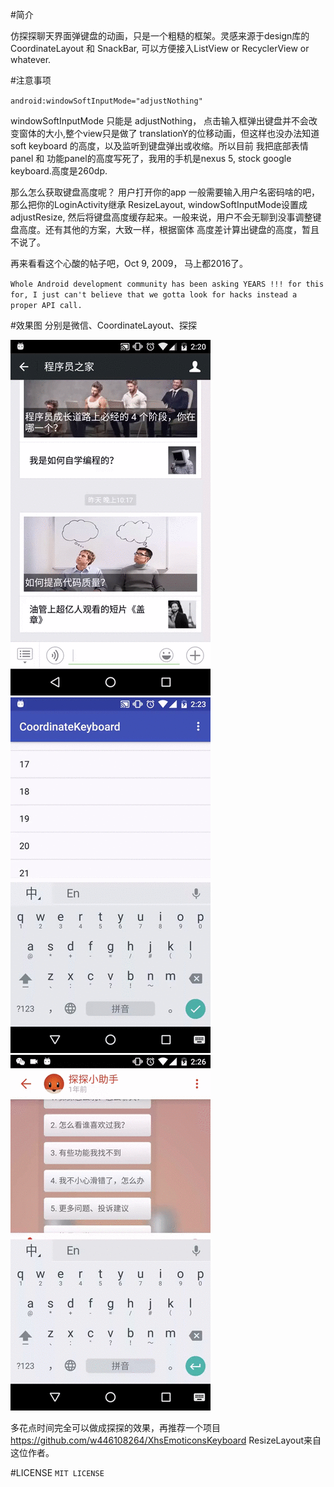 #简介

仿探探聊天界面弹键盘的动画，只是一个粗糙的框架。灵感来源于design库的CoordinateLayout 和 SnackBar,
可以方便接入ListView or RecyclerView or whatever.

#注意事项

``
android:windowSoftInputMode="adjustNothing"
``

windowSoftInputMode 只能是 adjustNothing， 点击输入框弹出键盘并不会改变窗体的大小,整个view只是做了
translationY的位移动画，但这样也没办法知道soft keyboard 的高度，以及监听到键盘弹出或收缩。所以目前
我把底部表情panel 和 功能panel的高度写死了，我用的手机是nexus 5, stock google keyboard.高度是260dp.

那么怎么获取键盘高度呢？
用户打开你的app 一般需要输入用户名密码啥的吧，那么把你的LoginActivity继承 ResizeLayout, windowSoftInputMode设置成
adjustResize, 然后将键盘高度缓存起来。一般来说，用户不会无聊到没事调整键盘高度。还有其他的方案，大致一样，根据窗体
高度差计算出键盘的高度，暂且不说了。

再来看看这个心酸的帖子吧，Oct 9, 2009， 马上都2016了。

``
Whole Android development community has been asking YEARS !!! for this for, I just can't believe that we gotta look for hacks instead a proper API call.
``

#效果图
分别是微信、CoordinateLayout、探探

<td>
    <img src="captures/capture01.gif" width="320" height="569" />
    <img src="captures/capture02.gif" width="320" height="569" />
    <img src="captures/capture03.gif" width="320" height="569" />
</td>


多花点时间完全可以做成探探的效果，再推荐一个项目 https://github.com/w446108264/XhsEmoticonsKeyboard
ResizeLayout来自这位作者。

#LICENSE
``
MIT LICENSE
``

